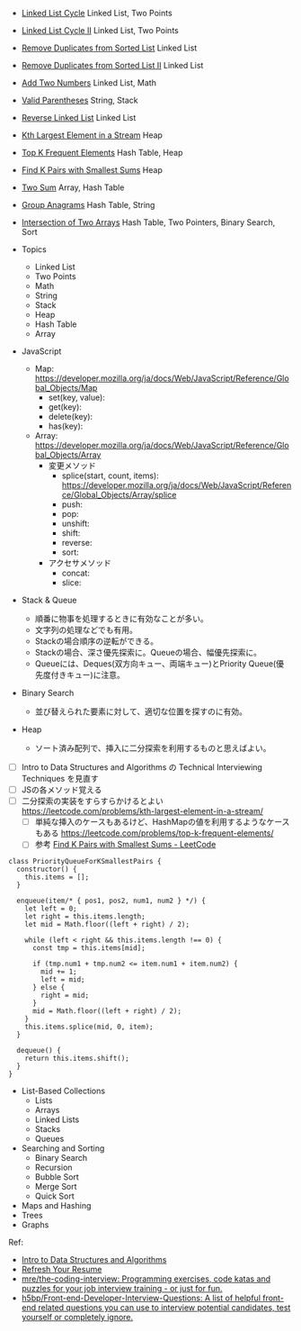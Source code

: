 - [Linked List Cycle](https://leetcode.com/problems/linked-list-cycle/) Linked List, Two Points
- [Linked List Cycle II](https://leetcode.com/problems/linked-list-cycle-ii/) Linked List, Two Points
- [Remove Duplicates from Sorted List](https://leetcode.com/problems/remove-duplicates-from-sorted-list/) Linked List
- [Remove Duplicates from Sorted List II](https://leetcode.com/problems/remove-duplicates-from-sorted-list-ii/) Linked List
- [Add Two Numbers](https://leetcode.com/problems/add-two-numbers/) Linked List, Math
- [Valid Parentheses](https://leetcode.com/problems/valid-parentheses/) String, Stack
- [Reverse Linked List](https://leetcode.com/problems/reverse-linked-list/solution/) Linked List
- [Kth Largest Element in a Stream](https://leetcode.com/problems/kth-largest-element-in-a-stream/) Heap
- [Top K Frequent Elements](https://leetcode.com/problems/top-k-frequent-elements/) Hash Table, Heap
- [Find K Pairs with Smallest Sums](https://leetcode.com/problems/find-k-pairs-with-smallest-sums/) Heap
- [Two Sum](https://leetcode.com/problems/two-sum/) Array, Hash Table
- [Group Anagrams](https://leetcode.com/problems/group-anagrams/) Hash Table, String
- [Intersection of Two Arrays](https://leetcode.com/problems/intersection-of-two-arrays/) Hash Table, Two Pointers, Binary Search, Sort

- Topics
  - Linked List
  - Two Points
  - Math
  - String
  - Stack
  - Heap
  - Hash Table
  - Array

- JavaScript
  - Map: https://developer.mozilla.org/ja/docs/Web/JavaScript/Reference/Global_Objects/Map
    - set(key, value):
    - get(key):
    - delete(key):
    - has(key):
  - Array: https://developer.mozilla.org/ja/docs/Web/JavaScript/Reference/Global_Objects/Array
    - 変更メソッド
      - splice(start, count, items): https://developer.mozilla.org/ja/docs/Web/JavaScript/Reference/Global_Objects/Array/splice
      - push:
      - pop:
      - unshift:
      - shift:
      - reverse:
      - sort:
    - アクセサメソッド
      - concat:
      - slice:

- Stack & Queue
  - 順番に物事を処理するときに有効なことが多い。
  - 文字列の処理などでも有用。
  - Stackの場合順序の逆転ができる。
  - Stackの場合、深さ優先探索に。Queueの場合、幅優先探索に。
  - Queueには、Deques(双方向キュー、両端キュー)とPriority Queue(優先度付きキュー)に注意。
- Binary Search
  - 並び替えられた要素に対して、適切な位置を探すのに有効。
- Heap
  - ソート済み配列で、挿入に二分探索を利用するものと思えばよい。

- [ ] Intro to Data Structures and Algorithms の Technical Interviewing Techniques を見直す
- [ ] JSの各メソッド覚える
- [ ] 二分探索の実装をすらすらかけるとよい https://leetcode.com/problems/kth-largest-element-in-a-stream/
  - [ ] 単純な挿入のケースもあるけど、HashMapの値を利用するようなケースもある https://leetcode.com/problems/top-k-frequent-elements/
  - [ ] 参考 [Find K Pairs with Smallest Sums - LeetCode](https://leetcode.com/problems/find-k-pairs-with-smallest-sums/)
```
class PriorityQueueForKSmallestPairs {
  constructor() {
    this.items = [];
  }
  
  enqueue(item/* { pos1, pos2, num1, num2 } */) {
    let left = 0;
    let right = this.items.length;
    let mid = Math.floor((left + right) / 2);

    while (left < right && this.items.length !== 0) {
      const tmp = this.items[mid];

      if (tmp.num1 + tmp.num2 <= item.num1 + item.num2) {
        mid += 1;
        left = mid;
      } else {
        right = mid;
      }
      mid = Math.floor((left + right) / 2);
    }
    this.items.splice(mid, 0, item);
  }
  
  dequeue() {
    return this.items.shift();
  }
}
```

- List-Based Collections
  - Lists
  - Arrays
  - Linked Lists
  - Stacks
  - Queues
- Searching and Sorting
  - Binary Search
  - Recursion
  - Bubble Sort
  - Merge Sort
  - Quick Sort
- Maps and Hashing
- Trees
- Graphs

Ref:
- [Intro to Data Structures and Algorithms](https://www.udacity.com/course/data-structures-and-algorithms-in-python--ud513)
- [Refresh Your Resume](https://www.udacity.com/course/refresh-your-resume--ud243)
- [mre/the-coding-interview: Programming exercises, code katas and puzzles for your job interview training - or just for fun.](https://github.com/mre/the-coding-interview)
- [h5bp/Front-end-Developer-Interview-Questions: A list of helpful front-end related questions you can use to interview potential candidates, test yourself or completely ignore.](https://github.com/h5bp/Front-end-Developer-Interview-Questions)
